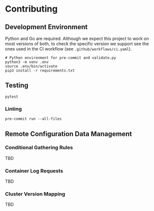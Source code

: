 # Contributing

## Development Environment

Python and Go are required.
Although we expect this project to work on most versions of both,
to check the specific version we support see the ones used in the CI workflow
(see `.github/workflows/ci.yaml`).

```shell script
# Python environment for pre-commit and validate.py
python3 -m venv .env
source .env/bin/activate
pip3 install -r requirements.txt
```

## Testing

```shell script
pytest
```

### Linting

```shell script
pre-commit run --all-files
```

## Remote Configuration Data Management

### Conditional Gathering Rules

TBD

### Container Log Requests

TBD

### Cluster Version Mapping

TBD
